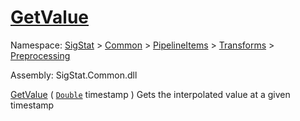 # [GetValue](./IInterpolation-100663760.md)

Namespace: [SigStat]() > [Common](./../../../../README.md) > [PipelineItems]() > [Transforms]() > [Preprocessing](./../README.md)

Assembly: SigStat.Common.dll

[GetValue](./IInterpolation-100663760.md) ( [`Double`](https://docs.microsoft.com/en-us/dotnet/api/System.Double) timestamp )	Gets the interpolated value at a given timestamp
